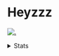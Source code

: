 # Heyzzz  

[![.](https://skillicons.dev/icons?i=js,java)](https://skillicons.dev)  

<details>
<summary>Stats</summary
<!--START_SECTION:waka-->

```txt
TypeScript   5 hrs 46 mins   █████████████████████▒░░░   85.31 %
CSS          41 mins         ██▓░░░░░░░░░░░░░░░░░░░░░░   10.11 %
Markdown     13 mins         ▓░░░░░░░░░░░░░░░░░░░░░░░░   03.32 %
INI          3 mins          ▒░░░░░░░░░░░░░░░░░░░░░░░░   00.84 %
JSON         1 min           ░░░░░░░░░░░░░░░░░░░░░░░░░   00.31 %
```

<!--END_SECTION:waka-->
</details>
